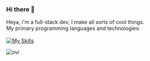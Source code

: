 ### Hi there 👋

Heya, i'm a full-stack dev, I make all sorts of cool things. <br />
My primary programming languages and technologies: <br/> <br/>
[![My Skills](https://skillicons.dev/icons?i=html,css,js,ts,react,nextjs,nodejs)](https://skillicons.dev)

<img src="https://github-readme-stats.vercel.app/api/top-langs?username=Hatzilu&show_icons=true&locale=en&theme=chartreuse-dark" alt="ovi" />
